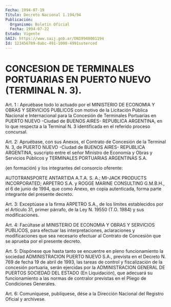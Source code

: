 ```yaml
---
Fecha: 1994-07-19
Título: Decreto Nacional 1.194/94
Publicación:
  Organismo: Boletín Oficial
  Fecha: 1994-07-22
Estado: Vigente
SAIJ: https://www.saij.gob.ar/DN19940001194
Id: 123456789-0abc-491-1000-4991soterced
---
```

# CONCESION DE TERMINALES PORTUARIAS EN PUERTO NUEVO (TERMINAL N. 3).

<a id="1"></a>
Art.  1  :  Apruébase  todo  lo  actuado  por el MINISTERIO DE ECONOMIA Y OBRAS Y SERVICIOS PUBLICOS con motivo  de  la Licitación Pública  Nacional  e  Internacional para la Concesión de Terminales Portuarias  en PUERTO NUEVO  -Ciudad  de  BUENOS  AIRES-  REPUBLICA ARGENTINA, en lo que respecta a la Terminal N. 3 identificada en el referido proceso concursal.

<a id="2"></a>
Art. 2: Apruébase, con sus Anexos, el Contrato de Concesión de la Terminal N. 3, de PUERTO NUEVO -Ciudad de BUENOS AIRES- REPUBLICA ARGENTINA, suscripto entre el señor Ministro de Economía y Obras y Servicios Públicos y TERMINALES PORTUARIAS ARGENTINAS S.A.

(en formación) y los integrantes del consorcio oferente:

AUTOTRANSPORTE ANTARTIDA A.T.A.  S. A.;  MI-JACK PRODUCTS INCORPORATED; ARPETRO S.A. y ROGGE MARINE CONSULTING G.M.B.H., el 6 de junio de 1994, que como Anexo, en copia autenticada, forma parte integrante del presente decreto.

<a id="3"></a>
Art. 3: Exceptúase a la firma ARPETRO S.A., de los límites establecidos por el Artículo 31, primer párrafo, de la Ley N. 19550 (T.O. 1984) y sus modificaciones.

<a id="4"></a>
Art. 4: Facúltase al MINISTERIO DE ECONOMIA Y OBRAS Y SERVICIOS PUBLICOS, para efectuar las interpretaciones, aclaraciones y modificaciones que sea necesario efectuar al Contrato de Concesión que se aprueba por el presente decreto.

<a id="5"></a>
Art. 5: Dispónese que hasta tanto se encuentre en pleno funcionamiento la sociedad ADMINISTRACION PUERTO NUEVO S.A., prevista en el Decreto N. 769 de fecha 19 de abril de 1993, las tareas de control y fiscalización de la concesión portuaria, serán ejercidas por la ADMINISTRACION GENERAL DE PUERTOS SOCIEDAD DEL ESTADO (En Liquidación), que adecuará su funcionamiento a las normas de contralor previstas en el Pliego de Condiciones Generales.

<a id="6"></a>
Art. 6: Comuníquese, publíquese, dése a la Dirección Nacional del Registro Oficial y archívese.